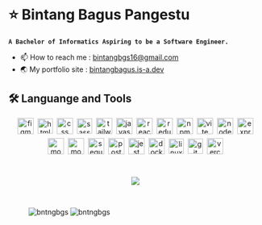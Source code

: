 # ⭐ Bintang Bagus Pangestu
**`A Bachelor of Informatics Aspiring to be a Software Engineer.`**  

* 📫 How to reach me : bintangbgs16@gmail.com
* 🌏 My portfolio site : [bintangbagus.is-a.dev](https://bintangbagus.is-a.dev)

## 🛠️ Languange and Tools  
<div align="center" style="display: flex; align-items: center; justify-content: center; flex-wrap: wrap; gap: 0.5rem;">
    <img src="https://img.shields.io/badge/figma-%234A4A4A.svg?style=for-the-badge&logo=figma&logoColor=white" height="32" alt="figma logo"  />
    <img src="https://img.shields.io/badge/html5-%23E34F26.svg?style=for-the-badge&logo=html5&logoColor=white" height="30" alt="html logo"  />
    <img src="https://img.shields.io/badge/css3-%231572B6.svg?style=for-the-badge&logo=css3&logoColor=white" height="32" alt="css logo"  />
    <img src="https://img.shields.io/badge/SASS-hotpink.svg?style=for-the-badge&logo=SASS&logoColor=white" height="30" alt="sass logo"  />
    <img src="https://img.shields.io/badge/tailwindcss-%2338B2AC.svg?style=for-the-badge&logo=tailwind-css&logoColor=white" height="32" alt="tailwind logo"  />
    <img src="https://img.shields.io/badge/JavaScript-323330?style=for-the-badge&logo=javascript&logoColor=F7DF1E" height="32" alt="javascript logo"  />
    <img src="https://img.shields.io/badge/React-20232A?style=for-the-badge&logo=react&logoColor=61DAFB" height="32" alt="react logo"  />
    <img src="https://img.shields.io/badge/redux-%23593d88.svg?style=for-the-badge&logo=redux&logoColor=white" height="32" alt="redux logo"  />
    <img src="https://img.shields.io/badge/NPM-%23CB3837.svg?style=for-the-badge&logo=npm&logoColor=white" height="32" alt="npm logo"  />
    <img src="https://img.shields.io/badge/vite-%23646CFF.svg?style=for-the-badge&logo=vite&logoColor=white" height="32" alt="vite logo"  />
    <img src="https://img.shields.io/badge/Node.js-339933?style=for-the-badge&logo=nodedotjs&logoColor=white" height="32" alt="node logo"  />
    <img src="https://img.shields.io/badge/express.js-%23404d59.svg?style=for-the-badge&logo=express&logoColor=%2361DAFB" height="32" alt="express logo"  />
    <img src="https://img.shields.io/badge/Mongoose-880000?style=for-the-badge&logo=mongoose&logoColor=white" height="32" alt="mongoose logo"  />
    <img src="https://img.shields.io/badge/MongoDB-%234ea94b.svg?style=for-the-badge&logo=mongodb&logoColor=white" height="32" alt="mongodb logo"  />
    <img src="https://img.shields.io/badge/Sequelize-52B0E7?style=for-the-badge&logo=Sequelize&logoColor=white" height="32" alt="sequelize logo"  />
    <img src="https://img.shields.io/badge/postgres-%23316192.svg?style=for-the-badge&logo=postgresql&logoColor=white" height="32" alt="postgres logo"  />
    <img src="https://img.shields.io/badge/Jest-9B30FF?style=for-the-badge&logo=jest&logoColor=white" height="32" alt="jest logo"  />
    <img src="https://img.shields.io/badge/Docker-2496ED?style=for-the-badge&logo=docker&logoColor=white" height="32" alt="docker logo"  />
    <img src="https://img.shields.io/badge/Linux-FFD700?style=for-the-badge&logo=linux&logoColor=black" height="30" alt="linux logo"  />
    <img src="https://img.shields.io/badge/Git-FF4500?style=for-the-badge&logo=git&logoColor=white" height="30" alt="git logo"  />
<!--     <img src="https://img.shields.io/badge/netlify-%23000000.svg?style=for-the-badge&logo=netlify&logoColor=#00C7B7" height="32" alt="netlify logo"  /> -->
    <img src="https://img.shields.io/badge/vercel-%23000000.svg?style=for-the-badge&logo=vercel&logoColor=white" height="32" alt="vercel logo"  />
</div>

&nbsp;

<p align="center">
    <img src="https://nirzak-streak-stats.vercel.app/?user=bntngbgs&theme=shadow_green&hide_border=true"/>
</p>

&nbsp;

<dl>
    <dd>
        <p align="left">
            <img src="https://img.shields.io/github/last-commit/bntngbgs/bntngbgs" alt="bntngbgs" /> 
            <img src="https://komarev.com/ghpvc/?username=bntngbgs&label=Profile%20views&color=0e75b6&style=flat" alt="bntngbgs" /> 
        </p>
    </dd>
</dl>

